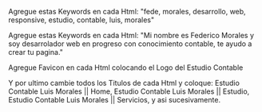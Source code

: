 Agregue estas Keywords en cada Html: "fede, morales, desarrollo, web, responsive, estudio, contable, luis, morales"

Agregue estas Keywords en cada Html: "Mi nombre es Federico Morales y soy desarrolador web en progreso con conocimiento contable, te ayudo a crear tu pagina."   

Agregue Favicon en cada Html colocando el Logo del Estudio Contable

Y por ultimo cambie todos los Titulos de cada Html y coloque: Estudio Contable Luis Morales || Home, Estudio Contable Luis Morales || Estudio, Estudio Contable Luis Morales || Servicios, y asi sucesivamente.  





    


